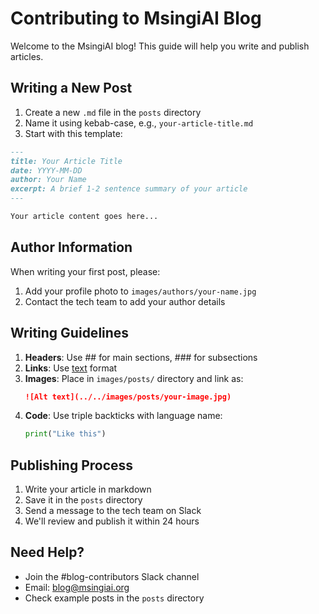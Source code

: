 # Contributing to MsingiAI Blog

Welcome to the MsingiAI blog! This guide will help you write and publish articles.

## Writing a New Post

1. Create a new `.md` file in the `posts` directory
2. Name it using kebab-case, e.g., `your-article-title.md`
3. Start with this template:

```markdown
---
title: Your Article Title
date: YYYY-MM-DD
author: Your Name
excerpt: A brief 1-2 sentence summary of your article
---

Your article content goes here...
```

## Author Information

When writing your first post, please:
1. Add your profile photo to `images/authors/your-name.jpg`
2. Contact the tech team to add your author details

## Writing Guidelines

1. **Headers**: Use ## for main sections, ### for subsections
2. **Links**: Use [text](url) format
3. **Images**: Place in `images/posts/` directory and link as:
   ```markdown
   ![Alt text](../../images/posts/your-image.jpg)
   ```
4. **Code**: Use triple backticks with language name:
   ```python
   print("Like this")
   ```

## Publishing Process

1. Write your article in markdown
2. Save it in the `posts` directory
3. Send a message to the tech team on Slack
4. We'll review and publish it within 24 hours

## Need Help?

- Join the #blog-contributors Slack channel
- Email: blog@msingiai.org
- Check example posts in the `posts` directory
